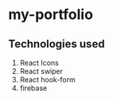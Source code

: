 # my-portfolio

## Technologies used

1.  React Icons
2.  React swiper
3.  React hook-form
4.  firebase
